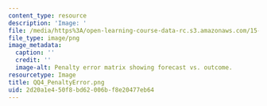 ```yaml
---
content_type: resource
description: 'Image: '
file: /media/https%3A/open-learning-course-data-rc.s3.amazonaws.com/15-071-the-analytics-edge-spring-2017/2d20a1e450f8bd62006bf8e20477eb64_QQ4_PenaltyError.png
file_type: image/png
image_metadata:
  caption: ''
  credit: ''
  image-alt: Penalty error matrix showing forecast vs. outcome.
resourcetype: Image
title: QQ4_PenaltyError.png
uid: 2d20a1e4-50f8-bd62-006b-f8e20477eb64
---
```

